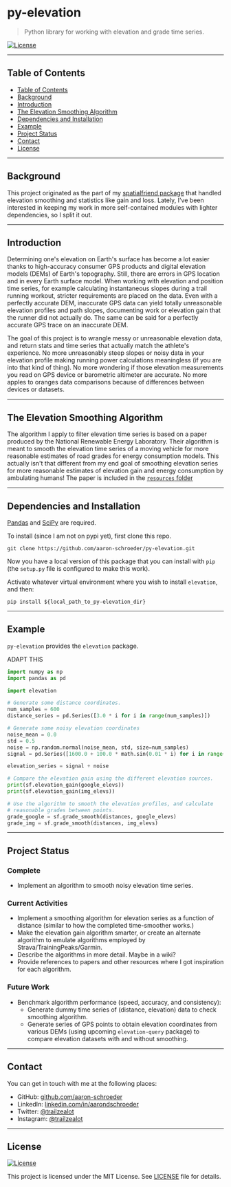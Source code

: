 # py-elevation

> Python library for working with elevation and grade time series.

<!--[![Python 3.6](https://img.shields.io/badge/python-3.6-blue.svg)](https://www.python.org/downloads/release/python-360/)-->
[![License](http://img.shields.io/:license-mit-blue.svg)](http://badges.mit-license.org)

---

## Table of Contents                                                                    
- [Table of Contents](#table-of-contents)
- [Background](#background)
- [Introduction](#introduction)
- [The Elevation Smoothing Algorithm](#the-elevation-smoothing-algorithm)
- [Dependencies and Installation](#dependencies-and-installation)
- [Example](#example)
- [Project Status](#project-status)
- [Contact](#contact)
- [License](#license)

---

## Background

This project originated as the part of my 
[spatialfriend package](https://github.com/aaron-schroeder/spatialfriend) that
handled elevation smoothing and statistics like gain and loss. Lately, I've 
been interested in keeping my work in more self-contained modules with lighter
dependencies, so I split it out.

---

## Introduction

Determining one's elevation on Earth's surface has become a lot easier thanks
to high-accuracy consumer GPS products and digital elevation models (DEMs) of
Earth's topography. Still, there are errors in GPS location and in every Earth
surface model. When working with elevation and position time series, for example
calculating instantaneous slopes during a trail running workout, stricter 
requirements are placed on the data. Even with a perfectly accurate DEM,
inaccurate GPS data can yield totally unreasonable elevation profiles and path
slopes, documenting work or elevation gain that the runner did not actually do.
The same can be said for a perfectly accurate GPS trace on an inaccurate DEM.

<!--The goal of this project is to take GPS data of all resolutions, and return
geospatial data and calculations that actually match the athlete's experience.-->
The goal of this project is to wrangle messy or unreasonable elevation data, and
return stats and time series that actually match the athlete's experience.
No more unreasonably steep slopes or noisy data in your elevation profile 
making running power calculations meaningless (if you are into that kind of 
thing). No more wondering if those elevation measurements you read on GPS device
or barometric altimeter are accurate. No more apples to oranges data comparisons
because of differences between devices or datasets.

<!-- This applies to py-distance, not this one: -->
<!-- No more adding to your workout's distance because your GPS was drifting around while you were 
waiting at a stoplight. -->

<!-- This package is all about being able to hit record on that device, head
out for your run/hike/bike ride, and forget about it. Bring that messy
activity file and we will process the data once it is all done. -->

---

## The Elevation Smoothing Algorithm

The algorithm I apply to filter elevation time series is based on a paper produced by
the National Renewable Energy Laboratory. Their algorithm is meant to smooth the elevation
time series of a moving vehicle for more reasonable estimates of road grades for energy consumption
models. This actually isn't that different from my end goal of smoothing elevation series for
more reasonable estimates of elevation gain and energy consumption by ambulating humans!
The paper is included in the [`resources` folder]()

---

## Dependencies and Installation

<!-- This applies to py-distance: 
[GeoPy](https://github.com/geopy/geopy), -->

[Pandas](http://pandas.pydata.org/) and [SciPy](https://www.scipy.org/) are required.

To install (since I am not on pypi yet), first clone this repo.
```
git clone https://github.com/aaron-schroeder/py-elevation.git
```
Now you have a local version of this package that you can install with `pip`
(the `setup.py` file is configured to make this work).

Activate whatever virtual environment where you wish to install `elevation`,
and then:
```
pip install ${local_path_to_py-elevation_dir}
```

---

## Example

`py-elevation` provides the `elevation` package.

ADAPT THIS
```python
import numpy as np
import pandas as pd

import elevation

# Generate some distance coordinates.
num_samples = 600
distance_series = pd.Series([3.0 * i for i in range(num_samples)]) 

# Generate some noisy elevation coordinates
noise_mean = 0.0
std = 0.5
noise = np.random.normal(noise_mean, std, size=num_samples)
signal = pd.Series([1600.0 + 100.0 * math.sin(0.01 * i) for i in range(num_samples)])

elevation_series = signal + noise

# Compare the elevation gain using the different elevation sources.
print(sf.elevation_gain(google_elevs))
print(sf.elevation_gain(img_elevs))

# Use the algorithm to smooth the elevation profiles, and calculate
# reasonable grades between points.
grade_google = sf.grade_smooth(distances, google_elevs)
grade_img = sf.grade_smooth(distances, img_elevs)
```

---

## Project Status

### Complete

- Implement an algorithm to smooth noisy elevation time series.

### Current Activities

- Implement a smoothing algorithm for elevation series as a function of
  distance (similar to how the completed time-smoother works.)
- Make the elevation gain algorithm smarter, or create an alternate
  algorithm to emulate algorithms employed by Strava/TrainingPeaks/Garmin.
- Describe the algorithms in more detail. Maybe in a wiki?
- Provide references to papers and other resources where I got inspiration
  for each algorithm.

### Future Work

- Benchmark algorithm performance (speed, accuracy, and consistency):
   - Generate dummy time series of (distance, elevation) data to check
     smoothing algorithm.
   - Generate series of GPS points to obtain elevation coordinates from
     various DEMs (using upcoming `elevation-query` package) to compare elevation
     datasets with and without smoothing.

---

## Contact

You can get in touch with me at the following places:

<!-- - Website: <a href="https://trailzealot.com" target="_blank">trailzealot.com</a>-->
- GitHub: <a href="https://github.com/aaron-schroeder" target="_blank">github.com/aaron-schroeder</a>
- LinkedIn: <a href="https://www.linkedin.com/in/aarondschroeder/" target="_blank">linkedin.com/in/aarondschroeder</a>
- Twitter: <a href="https://twitter.com/trailzealot" target="_blank">@trailzealot</a>
- Instagram: <a href="https://instagram.com/trailzealot" target="_blank">@trailzealot</a>

---

## License

[![License](http://img.shields.io/:license-mit-blue.svg)](http://badges.mit-license.org)

This project is licensed under the MIT License. See
[LICENSE](https://github.com/aaron-schroeder/py-activityreaders/blob/master/LICENSE)
file for details.
